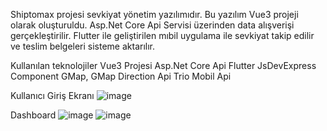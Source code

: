 Shiptomax projesi sevkiyat yönetim yazılımıdır. Bu yazılım Vue3 projeji olarak oluşturuldu. Asp.Net Core Api Servisi üzerinden data alışverişi gerçekleştirilir. Flutter ile geliştirilen mıbil uygulama ile  sevkiyat takip edilir ve teslim belgeleri sisteme aktarılır.

Kullanılan teknolojiler
Vue3 Projesi
Asp.Net Core Api
Flutter
JsDevExpress Component
GMap, GMap Direction Api
Trio Mobil Api

Kullanıcı Giriş Ekranı
![image](https://github.com/user-attachments/assets/797e60e9-5358-419f-b372-cfb8d2a73b7a)

Dashboard
![image](https://github.com/user-attachments/assets/2ee2965d-e2e6-4e3e-afb2-50d18c9be5a2)
![image](https://github.com/user-attachments/assets/ef8d3a70-5858-4363-b76d-c5d7d54340f4)



